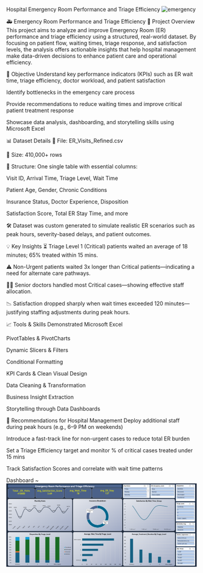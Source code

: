 Hospital Emergency Room Performance and Triage Efficiency
![emergency](https://github.com/yaswanth3488/ERP-TE/blob/main/Hospital%20Emergency.jpg)

🚑 Emergency Room Performance and Triage Efficiency
📌 Project Overview
This project aims to analyze and improve Emergency Room (ER) performance and triage efficiency using a structured, real-world dataset. By focusing on patient flow, waiting times, triage response, and satisfaction levels, the analysis offers actionable insights that help hospital management make data-driven decisions to enhance patient care and operational efficiency.

🎯 Objective
Understand key performance indicators (KPIs) such as ER wait time, triage efficiency, doctor workload, and patient satisfaction

Identify bottlenecks in the emergency care process

Provide recommendations to reduce waiting times and improve critical patient treatment response

Showcase data analysis, dashboarding, and storytelling skills using Microsoft Excel

📊 Dataset Details
📁 File: ER_Visits_Refined.csv

📌 Size: 410,000+ rows

🧩 Structure: One single table with essential columns:

Visit ID, Arrival Time, Triage Level, Wait Time

Patient Age, Gender, Chronic Conditions

Insurance Status, Doctor Experience, Disposition

Satisfaction Score, Total ER Stay Time, and more

🛠️ Dataset was custom generated to simulate realistic ER scenarios such as peak hours, severity-based delays, and patient outcomes.

💡 Key Insights
⏳ Triage Level 1 (Critical) patients waited an average of 18 minutes; 65% treated within 15 mins.

⚠️ Non-Urgent patients waited 3x longer than Critical patients—indicating a need for alternate care pathways.

👨‍⚕️ Senior doctors handled most Critical cases—showing effective staff allocation.

📉 Satisfaction dropped sharply when wait times exceeded 120 minutes—justifying staffing adjustments during peak hours.

📈 Tools & Skills Demonstrated
Microsoft Excel

PivotTables & PivotCharts

Dynamic Slicers & Filters

Conditional Formatting

KPI Cards & Clean Visual Design

Data Cleaning & Transformation

Business Insight Extraction

Storytelling through Data Dashboards

🧠 Recommendations for Hospital Management
Deploy additional staff during peak hours (e.g., 6–9 PM on weekends)

Introduce a fast-track line for non-urgent cases to reduce total ER burden

Set a Triage Efficiency target and monitor % of critical cases treated under 15 mins

Track Satisfaction Scores and correlate with wait time patterns




Dashboard ~
![image](https://github.com/yaswanth3488/ERP-TE/blob/main/Screenshot%202025-04-11%20131059.png)
